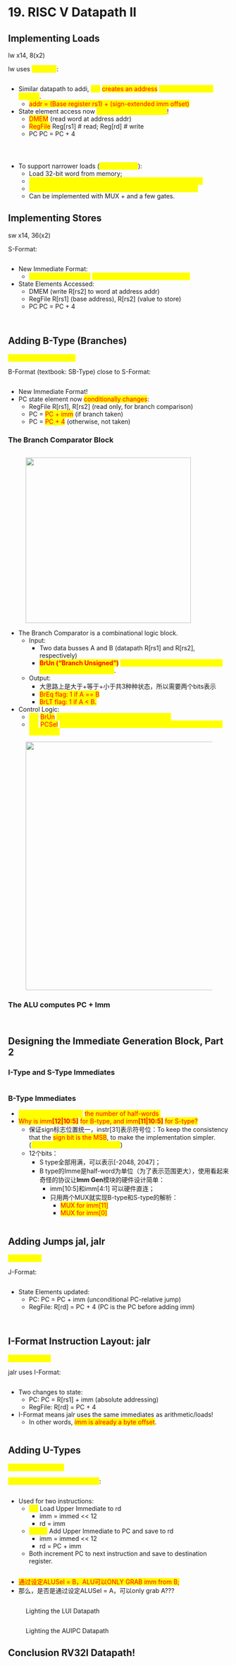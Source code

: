 # 19. RISC V Datapath II

## Implementing Loads

lw x14, 8(x2)

lw uses <mark style="color:yellow;">I-Format</mark>:

<figure><img src=".gitbook/assets/image (1) (1) (1) (1) (1) (1) (1) (1) (1) (1) (1) (1) (1) (1) (1) (1) (1) (1) (1) (1) (1).png" alt=""><figcaption></figcaption></figure>

* Similar datapath to addi, <mark style="color:yellow;">but</mark> <mark style="color:red;">creates an address</mark> <mark style="color:yellow;">(not the final value stored)</mark>.&#x20;
  * <mark style="color:red;">addr = (Base register rs1) + (sign-extended imm offset)</mark>
* State element access now <mark style="color:yellow;">includes a memory read</mark>!&#x20;
  * <mark style="color:red;">DMEM</mark> (read word at address addr)&#x20;
  * <mark style="color:red;">RegFile</mark> Reg\[rs1] # read; Reg\[rd] # write&#x20;
  * PC PC = PC + 4

<figure><img src=".gitbook/assets/image (1) (1) (1) (1) (1) (1) (1) (1) (1) (1) (1) (1) (1) (1) (1) (1) (1) (1) (1) (1) (1) (1).png" alt=""><figcaption></figcaption></figure>

<figure><img src=".gitbook/assets/image (2) (1) (1) (1) (1) (1) (1) (1) (1) (1) (1) (1) (1) (1) (1) (1) (1) (1) (1) (1).png" alt=""><figcaption></figcaption></figure>

<figure><img src=".gitbook/assets/image (3) (1) (1) (1) (1) (1) (1) (1) (1) (1) (1) (1) (1) (1) (1) (1).png" alt=""><figcaption></figcaption></figure>

* To support narrower loads (<mark style="color:yellow;">lb, lh, lbu, lhu</mark>):&#x20;
  * Load 32-bit word from memory;&#x20;
  * <mark style="color:yellow;">Add additional logic to extract correct byte or halfword; and</mark>&#x20;
  * <mark style="color:yellow;">Sign- or zero-extend result to 32 bits to write into RegFile.</mark>&#x20;
  * Can be implemented with MUX + and a few gates.

## Implementing Stores

sw x14, 36(x2)

S-Format:

<figure><img src=".gitbook/assets/image (4) (1) (1) (1) (1) (1) (1) (1) (1) (1) (1) (1) (1) (1) (1).png" alt=""><figcaption></figcaption></figure>

* New Immediate Format:&#x20;
  * <mark style="color:yellow;">addr = (Base register</mark> <mark style="color:yellow;"></mark><mark style="color:yellow;">**rs1**</mark><mark style="color:yellow;">) + (sign-extended imm offset)</mark>&#x20;
* State Elements Accessed:&#x20;
  * DMEM (write R\[rs2] to word at address addr)&#x20;
  * RegFile R\[rs1] (base address), R\[rs2] (value to store)&#x20;
  * PC PC = PC + 4

<figure><img src=".gitbook/assets/image (5) (1) (1) (1) (1) (1) (1) (1) (1) (1) (1).png" alt=""><figcaption></figcaption></figure>

<figure><img src=".gitbook/assets/image (6) (1) (1) (1) (1) (1) (1) (1) (1) (1).png" alt=""><figcaption></figcaption></figure>

## Adding B-Type (Branches)

<mark style="color:yellow;">**opname rs1, rs2, Label**</mark>

B-Format (textbook: SB-Type) close to S-Format:

<figure><img src=".gitbook/assets/image (7) (1) (1) (1) (1) (1) (1) (1) (1) (1).png" alt=""><figcaption></figcaption></figure>

* New Immediate Format!
* PC state element now <mark style="color:red;">conditionally changes</mark>:
  * RegFile  R\[rs1], R\[rs2] (read only, for branch comparison)
  * PC = <mark style="color:red;">PC + imm</mark>  (if branch taken)
  * PC = <mark style="color:red;">PC + 4</mark>    (otherwise, not taken)

### The Branch Comparator Block

<figure><img src=".gitbook/assets/image (8) (1) (1) (1) (1) (1) (1) (1).png" alt=""><figcaption></figcaption></figure>

<figure><img src=".gitbook/assets/image (10) (1) (1) (1) (1) (1).png" alt="" width="375"><figcaption></figcaption></figure>

* The Branch Comparator is a combinational logic block.&#x20;
  * Input:&#x20;
    * Two data busses A and B (datapath R\[rs1] and R\[rs2], respectively)&#x20;
    * <mark style="color:red;">**BrUn (“Branch Unsigned”)**</mark> <mark style="color:yellow;">control bit, Unsigned comparison if BrUn=1, signed otherwise</mark>.
  * Output:&#x20;
    * 大思路上是大于+等于+小于共3种种状态，所以需要两个bits表示
    * <mark style="color:red;">BrEq flag: 1 if A == B</mark>&#x20;
    * <mark style="color:red;">BrLT flag: 1 if A < B.</mark>&#x20;
* Control Logic:&#x20;
  * <mark style="color:yellow;">Set</mark> <mark style="color:red;">BrUn</mark> <mark style="color:yellow;">based on current instruction, inst\[31:0].</mark>&#x20;
  * <mark style="color:yellow;">Set</mark> <mark style="color:red;">PCSel</mark> <mark style="color:yellow;">based on branch flags BrLT, BrEq. (PC = PC + 4 or PC = PC + imm)</mark>

<figure><img src=".gitbook/assets/image (9) (1) (1) (1) (1) (1).png" alt="" width="563"><figcaption></figcaption></figure>

### The ALU computes PC + Imm

<figure><img src=".gitbook/assets/image (11) (1) (1) (1) (1) (1).png" alt=""><figcaption></figcaption></figure>

<figure><img src=".gitbook/assets/image (12) (1) (1) (1) (1) (1).png" alt=""><figcaption></figcaption></figure>

## Designing the Immediate Generation Block, Part 2

### I-Type and S-Type Immediates

<figure><img src=".gitbook/assets/image (158).png" alt=""><figcaption></figcaption></figure>

### B-Type Immediates

* <mark style="color:yellow;">For B-type, the imm is</mark> <mark style="color:red;">the number of half-words</mark><mark style="color:yellow;">.</mark>
* <mark style="color:red;">Why is imm</mark><mark style="color:red;">**\[12|10:5]**</mark> <mark style="color:red;"></mark><mark style="color:red;">for B-type, and imm</mark><mark style="color:red;">**\[11|10:5]**</mark> <mark style="color:red;"></mark><mark style="color:red;">for S-type?</mark>&#x20;
  * 保证sign标志位置统一，instr\[31]表示符号位：To keep the consistency that the <mark style="color:red;">sign bit is the MSB</mark>, to make the implementation simpler. (<mark style="color:yellow;">**instr\[31] is always the sign bit**</mark>)
  * 12个bits：
    * S type全部用满，可以表示\[-2048, 2047]；
    * B type的Imme是half-word为单位（为了表示范围更大），使用看起来奇怪的协议让**Imm Gen**模块的硬件设计简单：
      * imm\[10:5]和imm\[4:1] 可以硬件直连；
      * 只用两个MUX就实现B-type和S-type的解析：
        * <mark style="color:red;">MUX for imm\[11]</mark>
        * <mark style="color:red;">MUX for imm\[0]</mark>

<figure><img src=".gitbook/assets/image (159).png" alt=""><figcaption></figcaption></figure>

## Adding Jumps jal, jalr

<mark style="color:yellow;">jal rd, Label</mark>

J-Format:

<figure><img src=".gitbook/assets/image (161).png" alt=""><figcaption></figcaption></figure>

* State Elements updated:
  * PC: PC = PC + imm   (unconditional PC-relative jump)
  * RegFile:  R\[rd] = PC + 4 (PC is the PC before adding imm)

<figure><img src=".gitbook/assets/image (162).png" alt=""><figcaption></figcaption></figure>

<figure><img src=".gitbook/assets/image (163).png" alt=""><figcaption></figcaption></figure>

## I-Format Instruction Layout: jalr

<mark style="color:yellow;">**jalr rd,rs1,imm**</mark>

jalr uses I-Format:

<figure><img src=".gitbook/assets/image (164).png" alt=""><figcaption></figcaption></figure>

* Two changes to state:
  * PC: PC = R\[rs1] + imm   (absolute addressing)
  * RegFile: R\[rd] = PC + 4
* I-Format means jalr uses the same immediates as arithmetic/loads!
  * In other words, <mark style="color:red;">imm is already a byte offset</mark>.

<figure><img src=".gitbook/assets/image (165).png" alt=""><figcaption></figcaption></figure>

## Adding U-Types

<mark style="color:yellow;">**opname rd, immed**</mark>

<mark style="color:yellow;">“Upper Immediate” instructions</mark>:

<figure><img src=".gitbook/assets/image (166).png" alt=""><figcaption></figcaption></figure>

* Used for two instructions:
  * <mark style="color:yellow;">**lui**</mark><mark style="color:yellow;">:</mark> Load Upper Immediate to rd
    * imm = immed << 12
    * rd = imm
  * <mark style="color:yellow;">**auipc**</mark><mark style="color:yellow;">:</mark> Add Upper Immediate to PC and save to rd
    * imm = immed << 12
    * rd = PC + imm
  * Both increment PC to next instruction and save to destination register.

<figure><img src=".gitbook/assets/image (167).png" alt=""><figcaption></figcaption></figure>

* <mark style="color:red;">通过设定ALUSel = B，ALU可以ONLY GRAB imm from B;</mark>
* 那么，是否是通过设定ALUSel = A，可以only grab A???

<figure><img src=".gitbook/assets/image (168).png" alt=""><figcaption><p>Lighting the LUI Datapath</p></figcaption></figure>

<figure><img src=".gitbook/assets/image (169).png" alt=""><figcaption><p>Lighting the AUIPC Datapath</p></figcaption></figure>

## Conclusion RV32I Datapath!

<figure><img src=".gitbook/assets/image (170).png" alt=""><figcaption></figcaption></figure>
